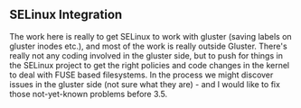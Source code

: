 SELinux Integration
-------------------

The work here is really to get SELinux to work with gluster (saving labels on gluster inodes etc.), and most of the work is really outside Gluster. There's really not any coding involved in the gluster side, but to push for things in the SELinux project to get the right policies and code changes in the kernel to deal with FUSE based filesystems. In the process we might discover issues in the gluster side (not sure what they are) - and I would like to fix those not-yet-known problems before 3.5.